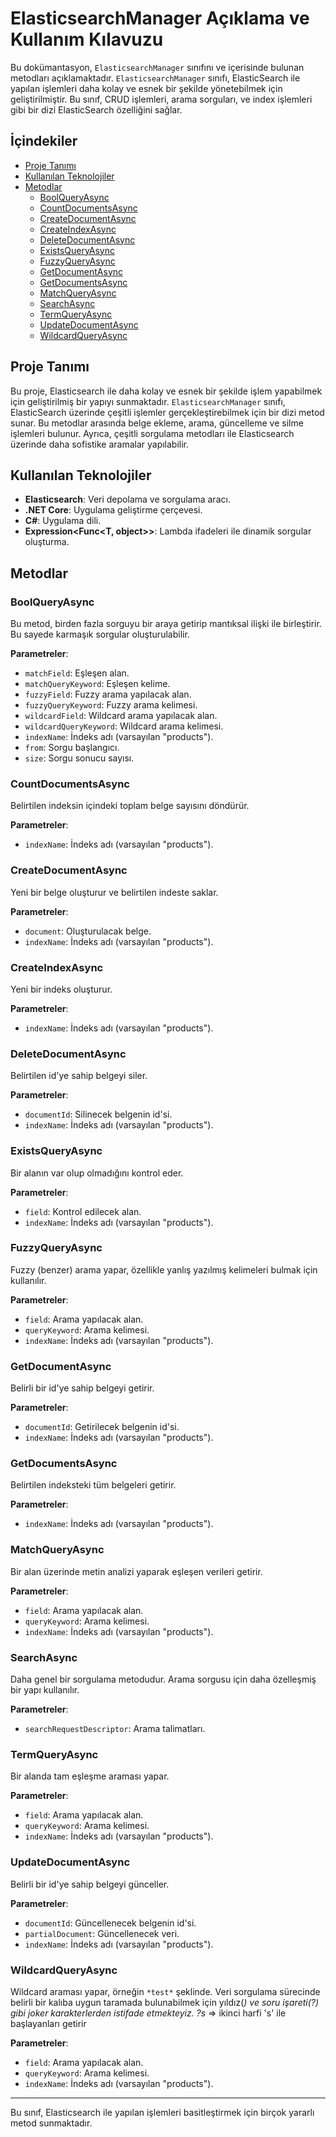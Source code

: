 # ElasticsearchManager Açıklama ve Kullanım Kılavuzu

Bu dokümantasyon, `ElasticsearchManager` sınıfını ve içerisinde bulunan metodları açıklamaktadır. `ElasticsearchManager` sınıfı, ElasticSearch ile yapılan işlemleri daha kolay ve esnek bir şekilde yönetebilmek için geliştirilmiştir. Bu sınıf, CRUD işlemleri, arama sorguları, ve index işlemleri gibi bir dizi ElasticSearch özelliğini sağlar.

## İçindekiler

- [Proje Tanımı](#proje-tanımı)
- [Kullanılan Teknolojiler](#kullanılan-teknolojiler)
- [Metodlar](#metodlar)
  - [BoolQueryAsync](#boolqueryasync)
  - [CountDocumentsAsync](#countdocumentsasync)
  - [CreateDocumentAsync](#createdocumentasync)
  - [CreateIndexAsync](#createindexasync)
  - [DeleteDocumentAsync](#deletedocumentasync)
  - [ExistsQueryAsync](#existsqueryasync)
  - [FuzzyQueryAsync](#fuzzyqueryasync)
  - [GetDocumentAsync](#getdocumentasync)
  - [GetDocumentsAsync](#getdocumentsasync)
  - [MatchQueryAsync](#matchqueryasync)
  - [SearchAsync](#searchasync)
  - [TermQueryAsync](#termqueryasync)
  - [UpdateDocumentAsync](#updatedocumentasync)
  - [WildcardQueryAsync](#wildcardqueryasync)
  
## Proje Tanımı

Bu proje, Elasticsearch ile daha kolay ve esnek bir şekilde işlem yapabilmek için geliştirilmiş bir yapıyı sunmaktadır. `ElasticsearchManager` sınıfı, ElasticSearch üzerinde çeşitli işlemler gerçekleştirebilmek için bir dizi metod sunar. Bu metodlar arasında belge ekleme, arama, güncelleme ve silme işlemleri bulunur. Ayrıca, çeşitli sorgulama metodları ile Elasticsearch üzerinde daha sofistike aramalar yapılabilir.

## Kullanılan Teknolojiler

- **Elasticsearch**: Veri depolama ve sorgulama aracı.
- **.NET Core**: Uygulama geliştirme çerçevesi.
- **C#**: Uygulama dili.
- **Expression<Func<T, object>>**: Lambda ifadeleri ile dinamik sorgular oluşturma.

## Metodlar

### BoolQueryAsync

Bu metod, birden fazla sorguyu bir araya getirip mantıksal ilişki ile birleştirir. Bu sayede karmaşık sorgular oluşturulabilir. 

**Parametreler**:
- `matchField`: Eşleşen alan.
- `matchQueryKeyword`: Eşleşen kelime.
- `fuzzyField`: Fuzzy arama yapılacak alan.
- `fuzzyQueryKeyword`: Fuzzy arama kelimesi.
- `wildcardField`: Wildcard arama yapılacak alan.
- `wildcardQueryKeyword`: Wildcard arama kelimesi.
- `indexName`: İndeks adı (varsayılan "products").
- `from`: Sorgu başlangıcı.
- `size`: Sorgu sonucu sayısı.

### CountDocumentsAsync

Belirtilen indeksin içindeki toplam belge sayısını döndürür.

**Parametreler**:
- `indexName`: İndeks adı (varsayılan "products").

### CreateDocumentAsync

Yeni bir belge oluşturur ve belirtilen indeste saklar.

**Parametreler**:
- `document`: Oluşturulacak belge.
- `indexName`: İndeks adı (varsayılan "products").

### CreateIndexAsync

Yeni bir indeks oluşturur.

**Parametreler**:
- `indexName`: İndeks adı (varsayılan "products").

### DeleteDocumentAsync

Belirtilen id'ye sahip belgeyi siler.

**Parametreler**:
- `documentId`: Silinecek belgenin id'si.
- `indexName`: İndeks adı (varsayılan "products").

### ExistsQueryAsync

Bir alanın var olup olmadığını kontrol eder.

**Parametreler**:
- `field`: Kontrol edilecek alan.
- `indexName`: İndeks adı (varsayılan "products").

### FuzzyQueryAsync

Fuzzy (benzer) arama yapar, özellikle yanlış yazılmış kelimeleri bulmak için kullanılır.

**Parametreler**:
- `field`: Arama yapılacak alan.
- `queryKeyword`: Arama kelimesi.
- `indexName`: İndeks adı (varsayılan "products").

### GetDocumentAsync

Belirli bir id'ye sahip belgeyi getirir.

**Parametreler**:
- `documentId`: Getirilecek belgenin id'si.
- `indexName`: İndeks adı (varsayılan "products").

### GetDocumentsAsync

Belirtilen indeksteki tüm belgeleri getirir.

**Parametreler**:
- `indexName`: İndeks adı (varsayılan "products").

### MatchQueryAsync

Bir alan üzerinde metin analizi yaparak eşleşen verileri getirir.

**Parametreler**:
- `field`: Arama yapılacak alan.
- `queryKeyword`: Arama kelimesi.
- `indexName`: İndeks adı (varsayılan "products").

### SearchAsync

Daha genel bir sorgulama metodudur. Arama sorgusu için daha özelleşmiş bir yapı kullanılır.

**Parametreler**:
- `searchRequestDescriptor`: Arama talimatları.

### TermQueryAsync

Bir alanda tam eşleşme araması yapar.

**Parametreler**:
- `field`: Arama yapılacak alan.
- `queryKeyword`: Arama kelimesi.
- `indexName`: İndeks adı (varsayılan "products").

### UpdateDocumentAsync

Belirli bir id'ye sahip belgeyi günceller.

**Parametreler**:
- `documentId`: Güncellenecek belgenin id'si.
- `partialDocument`: Güncellenecek veri.
- `indexName`: İndeks adı (varsayılan "products").

### WildcardQueryAsync

Wildcard araması yapar, örneğin `*test*` şeklinde. Veri sorgulama sürecinde belirli bir kalıba uygun taramada bulunabilmek için yıldız(*) ve soru işareti(?) gibi joker karakterlerden istifade etmekteyiz.
?s* => ikinci harfi 's' ile başlayanları getirir

**Parametreler**:
- `field`: Arama yapılacak alan.
- `queryKeyword`: Arama kelimesi.
- `indexName`: İndeks adı (varsayılan "products").


---

Bu sınıf, Elasticsearch ile yapılan işlemleri basitleştirmek için birçok yararlı metod sunmaktadır.
